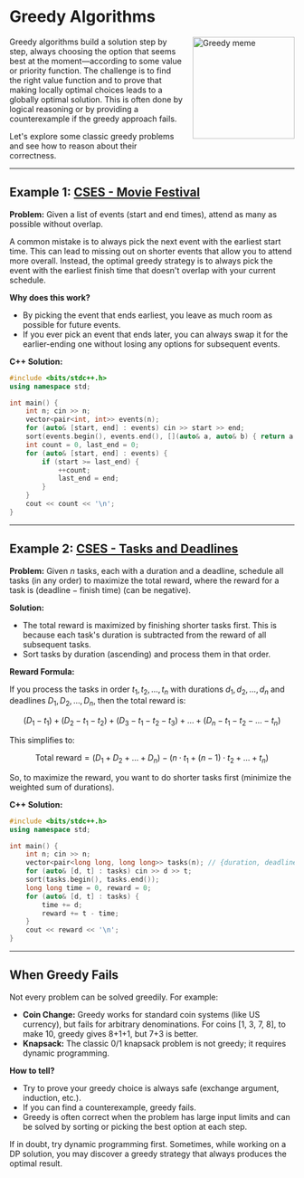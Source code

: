 # Greedy Algorithms

<img src="https://p19-common-sign-sg.tiktokcdn-us.com/tos-alisg-p-0037/oUBCA5mDuiAADCHAE0iBwVfWIAGrwKMYAKYo8I~tplv-tiktokx-origin.image?dr=9636&x-expires=1750078800&x-signature=sjBC9Tzq7guWcXu41p3nEPiUDM0%3D&t=4d5b0474&ps=13740610&shp=81f88b70&shcp=55bbe6a9&idc=useast8" alt="Greedy meme" width="180" style="float:right; margin-left:1em; margin-bottom:1em;" />

Greedy algorithms build a solution step by step, always choosing the option that seems best at the moment—according to some value or priority function. The challenge is to find the right value function and to prove that making locally optimal choices leads to a globally optimal solution. This is often done by logical reasoning or by providing a counterexample if the greedy approach fails.

Let's explore some classic greedy problems and see how to reason about their correctness.

---

## Example 1: [CSES - Movie Festival](https://cses.fi/problemset/task/1629)

**Problem:** Given a list of events (start and end times), attend as many as possible without overlap.

A common mistake is to always pick the next event with the earliest start time. This can lead to missing out on shorter events that allow you to attend more overall. Instead, the optimal greedy strategy is to always pick the event with the earliest finish time that doesn't overlap with your current schedule.

**Why does this work?**
- By picking the event that ends earliest, you leave as much room as possible for future events.
- If you ever pick an event that ends later, you can always swap it for the earlier-ending one without losing any options for subsequent events.

**C++ Solution:**

```cpp
#include <bits/stdc++.h>
using namespace std;

int main() {
    int n; cin >> n;
    vector<pair<int, int>> events(n);
    for (auto& [start, end] : events) cin >> start >> end;
    sort(events.begin(), events.end(), [](auto& a, auto& b) { return a.second < b.second; });
    int count = 0, last_end = 0;
    for (auto& [start, end] : events) {
        if (start >= last_end) {
            ++count;
            last_end = end;
        }
    }
    cout << count << '\n';
}
```

---

## Example 2: [CSES - Tasks and Deadlines](https://cses.fi/problemset/task/1630)

**Problem:** Given $n$ tasks, each with a duration and a deadline, schedule all tasks (in any order) to maximize the total reward, where the reward for a task is $(\text{deadline} - \text{finish time})$ (can be negative).

**Solution:**
- The total reward is maximized by finishing shorter tasks first. This is because each task's duration is subtracted from the reward of all subsequent tasks.
- Sort tasks by duration (ascending) and process them in that order.

**Reward Formula:**

If you process the tasks in order $t_1, t_2, \ldots, t_n$ with durations $d_1, d_2, \ldots, d_n$ and deadlines $D_1, D_2, \ldots, D_n$, then the total reward is:

$$
(D_1 - t_1) + (D_2 - t_1 - t_2) + (D_3 - t_1 - t_2 - t_3) + \ldots + (D_n - t_1 - t_2 - \ldots - t_n)
$$

This simplifies to:

$$
\text{Total reward} = (D_1 + D_2 + \ldots + D_n) - (n \cdot t_1 + (n-1) \cdot t_2 + \ldots + t_n)
$$

So, to maximize the reward, you want to do shorter tasks first (minimize the weighted sum of durations).

**C++ Solution:**

```cpp
#include <bits/stdc++.h>
using namespace std;

int main() {
    int n; cin >> n;
    vector<pair<long long, long long>> tasks(n); // {duration, deadline}
    for (auto& [d, t] : tasks) cin >> d >> t;
    sort(tasks.begin(), tasks.end());
    long long time = 0, reward = 0;
    for (auto& [d, t] : tasks) {
        time += d;
        reward += t - time;
    }
    cout << reward << '\n';
}
```

---

## When Greedy Fails

Not every problem can be solved greedily. For example:
- **Coin Change:** Greedy works for standard coin systems (like US currency), but fails for arbitrary denominations. For coins [1, 3, 7, 8], to make 10, greedy gives 8+1+1, but 7+3 is better.
- **Knapsack:** The classic 0/1 knapsack problem is not greedy; it requires dynamic programming.

**How to tell?**
- Try to prove your greedy choice is always safe (exchange argument, induction, etc.).
- If you can find a counterexample, greedy fails.
- Greedy is often correct when the problem has large input limits and can be solved by sorting or picking the best option at each step.

If in doubt, try dynamic programming first. Sometimes, while working on a DP solution, you may discover a greedy strategy that always produces the optimal result.
